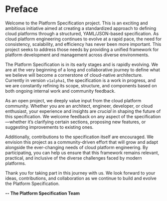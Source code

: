 # Preface

Welcome to the Platform Specification project. This is an exciting and ambitious initiative aimed at creating a standardized approach to defining cloud platforms through a structured, YAML/JSON-based specification. As cloud platform engineering continues to evolve at a rapid pace, the need for consistency, scalability, and efficiency has never been more important. This project seeks to address those needs by providing a unified framework for platform development and management across diverse environments.

The Platform Specification is in its early stages and is rapidly evolving. We are at the very beginning of a long and collaborative journey to define what we believe will become a cornerstone of cloud-native architecture. Currently in version `v1alpha1`, the specification is a work in progress, and we are constantly refining its scope, structure, and components based on both ongoing internal work and community feedback.

As an open project, we deeply value input from the cloud platform community. Whether you are an architect, engineer, developer, or cloud enthusiast, your experience and insights are *crucial* in shaping the future of this specification. We welcome feedback on any aspect of the specification—whether it’s clarifying certain sections, proposing new features, or suggesting improvements to existing ones.

Additionally, contributions to the specification itself are encouraged. We envision this project as a community-driven effort that will grow and adapt alongside the ever-changing needs of cloud platform engineering. By participating, you can help us ensure that this framework remains relevant, practical, and inclusive of the diverse challenges faced by modern platforms.

Thank you for taking part in this journey with us. We look forward to your ideas, contributions, and collaboration as we continue to build and evolve the Platform Specification.

**-- The Platform Specification Team**